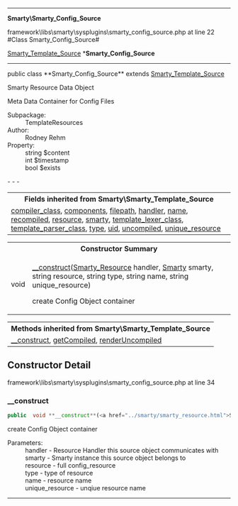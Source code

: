 - - -

**Smarty\Smarty_Config_Source**
<div class="location">framework\libs\smarty\sysplugins\smarty_config_source.php at line 22</div>
#Class Smarty_Config_Source#

<a href="https://github.com/JeyDotC/Hirudo-docs/blob/master/smarty/smarty_template_source.html">Smarty_Template_Source</a>
    ***Smarty_Config_Source**


- - -

<p class="signature">public  class **Smarty_Config_Source**
extends <a href="https://github.com/JeyDotC/Hirudo-docs/blob/master/smarty/smarty_template_source.html">Smarty_Template_Source</a>

</p>

<div class="comment" id="overview_description"><p>Smarty Resource Data Object</p><p>Meta Data Container for Config Files</p></div>

<dl>
<dt>Subpackage:</dt>
<dd>TemplateResources</dd>
<dt>Author:</dt>
<dd>Rodney Rehm</dd>
<dt>Property:</dt>
<dd>string $content</dd>
<dd>int $timestamp</dd>
<dd>bool $exists</dd>
</dl>
- - -

<table class="inherit">
<tr><th colspan="2">Fields inherited from Smarty\Smarty_Template_Source</th></tr>
<tr><td><a href="https://github.com/JeyDotC/Hirudo-docs/blob/master/smarty/smarty_template_source.html#compiler_class">compiler_class</a>, <a href="https://github.com/JeyDotC/Hirudo-docs/blob/master/smarty/smarty_template_source.html#components">components</a>, <a href="https://github.com/JeyDotC/Hirudo-docs/blob/master/smarty/smarty_template_source.html#filepath">filepath</a>, <a href="https://github.com/JeyDotC/Hirudo-docs/blob/master/smarty/smarty_template_source.html#handler">handler</a>, <a href="https://github.com/JeyDotC/Hirudo-docs/blob/master/smarty/smarty_template_source.html#name">name</a>, <a href="https://github.com/JeyDotC/Hirudo-docs/blob/master/smarty/smarty_template_source.html#recompiled">recompiled</a>, <a href="https://github.com/JeyDotC/Hirudo-docs/blob/master/smarty/smarty_template_source.html#resource">resource</a>, <a href="https://github.com/JeyDotC/Hirudo-docs/blob/master/smarty/smarty_template_source.html#smarty">smarty</a>, <a href="https://github.com/JeyDotC/Hirudo-docs/blob/master/smarty/smarty_template_source.html#template_lexer_class">template_lexer_class</a>, <a href="https://github.com/JeyDotC/Hirudo-docs/blob/master/smarty/smarty_template_source.html#template_parser_class">template_parser_class</a>, <a href="https://github.com/JeyDotC/Hirudo-docs/blob/master/smarty/smarty_template_source.html#type">type</a>, <a href="https://github.com/JeyDotC/Hirudo-docs/blob/master/smarty/smarty_template_source.html#uid">uid</a>, <a href="https://github.com/JeyDotC/Hirudo-docs/blob/master/smarty/smarty_template_source.html#uncompiled">uncompiled</a>, <a href="https://github.com/JeyDotC/Hirudo-docs/blob/master/smarty/smarty_template_source.html#unique_resource">unique_resource</a></td></tr></table>

<table id="summary_constructor">
<tr><th colspan="2">Constructor Summary</th></tr>
<tr>
<td class="type"> void</td>
<td class="description"><p class="name"><a href="#__construct">__construct</a>(<a href="../smarty/smarty_resource.html">Smarty_Resource</a> handler, <a href="../smarty/smarty.html">Smarty</a> smarty, string resource, string type, string name, string unique_resource)</p><p class="description">create Config Object container</p></td>
</tr>
</table>

<table class="inherit">
<tr><th colspan="2">Methods inherited from Smarty\Smarty_Template_Source</th></tr>
<tr><td><a href="https://github.com/JeyDotC/Hirudo-docs/blob/master/smarty/smarty_template_source.html#__construct()">__construct</a>, <a href="https://github.com/JeyDotC/Hirudo-docs/blob/master/smarty/smarty_template_source.html#getCompiled()">getCompiled</a>, <a href="https://github.com/JeyDotC/Hirudo-docs/blob/master/smarty/smarty_template_source.html#renderUncompiled()">renderUncompiled</a></td></tr></table>

<h2 id="detail_method">Constructor Detail</h2>
<div class="location">framework\libs\smarty\sysplugins\smarty_config_source.php at line 34</div>
<h3 id="__construct()">__construct</h3>

```php
public  void **__construct**(<a href="../smarty/smarty_resource.html">Smarty_Resource</a> handler, <a href="../smarty/smarty.html">Smarty</a> smarty, string resource, string type, string name, string unique_resource)
```
<div class="details">
<p>create Config Object container</p><dl>
<dt>Parameters:</dt>
<dd>handler - Resource Handler this source object communicates with</dd>
<dd>smarty - Smarty instance this source object belongs to</dd>
<dd>resource - full config_resource</dd>
<dd>type - type of resource</dd>
<dd>name - resource name</dd>
<dd>unique_resource - unqiue resource name</dd>
</dl>
</div>

- - -

